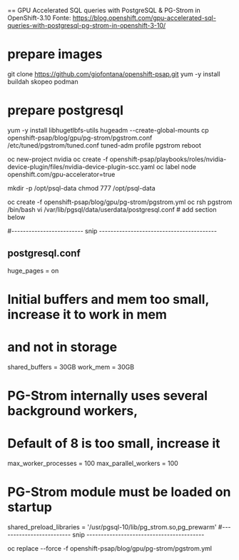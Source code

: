 == GPU Accelerated SQL queries with PostgreSQL & PG-Strom in OpenShift-3.10 
Fonte: https://blog.openshift.com/gpu-accelerated-sql-queries-with-postgresql-pg-strom-in-openshift-3-10/




# prepare images
git clone https://github.com/giofontana/openshift-psap.git
yum -y install buildah skopeo podman

# prepare postgresql
yum -y install libhugetlbfs-utils
hugeadm --create-global-mounts
cp openshift-psap/blog/gpu/pg-strom/pgstrom.conf /etc/tuned/pgstrom/tuned.conf
tuned-adm profile pgstrom
reboot

oc new-project nvidia
oc create -f openshift-psap/playbooks/roles/nvidia-device-plugin/files/nvidia-device-plugin-scc.yaml
oc label node <your-gpu-node> openshift.com/gpu-accelerator=true

mkdir -p /opt/psql-data
chmod 777 /opt/psql-data

oc create -f openshift-psap/blog/gpu/pg-strom/pgstrom.yml
oc rsh pgstrom /bin/bash
vi /var/lib/pgsql/data/userdata/postgresql.conf # add section below

#------------------------- snip -----------------------------------------
## postgresql.conf
huge_pages = on
# Initial buffers and mem too small, increase it to work in mem
# and not in storage
shared_buffers = 30GB
work_mem = 30GB
# PG-Strom internally uses several background workers,
# Default of 8 is too small, increase it
max_worker_processes = 100
max_parallel_workers = 100
# PG-Strom module must be loaded on startup
shared_preload_libraries = '/usr/pgsql-10/lib/pg_strom.so,pg_prewarm'
#------------------------- snip -----------------------------------------

oc replace --force -f openshift-psap/blog/gpu/pg-strom/pgstrom.yml